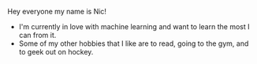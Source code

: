 Hey everyone my name is Nic! 
- I'm currently in love with machine learning and want to learn the most I can from it.
- Some of my other hobbies that I like are to read, going to the gym, and to geek out on hockey.

<!---
UZIGOBUR/UZIGOBUR is a ✨ special ✨ repository because its `README.md` (this file) appears on your GitHub profile.
You can click the Preview link to take a look at your changes.
--->
